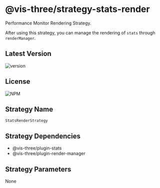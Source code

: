 # @vis-three/strategy-stats-render

Performance Monitor Rendering Strategy.

After using this strategy, you can manage the rendering of `stats` through `renderManager`.

## Latest Version

<img alt="version" src="https://img.shields.io/npm/v/@vis-three/strategy-stats-render">

## License

<img alt="NPM" src="https://img.shields.io/npm/l/@vis-three/strategy-stats-render?color=blue">

## Strategy Name

`StatsRenderStrategy`

## Strategy Dependencies

- @vis-three/plugin-stats
- @vis-three/plugin-render-manager

## Strategy Parameters

None
